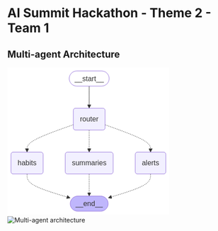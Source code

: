 # AI Summit Hackathon - Theme 2 - Team 1


## Multi-agent Architecture
![Multi-agent architecture](images/graph.png "Built with Langgraph")
![Multi-agent architecture](images/agent_architecture.png "Built with Langgraph")